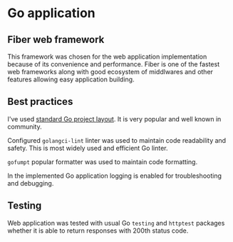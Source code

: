 # Go application

## Fiber web framework

This framework was chosen for the web application implementation because of its convenience
and performance. Fiber is one of the fastest web frameworks along with good ecosystem of
middlwares and other features allowing easy application building.

## Best practices

I've used [standard Go project layout](https://github.com/golang-standards/project-layout). It is very
popular and well known in community.

Configured `golangci-lint` linter was used to maintain code readability and safety.
This is most widely used and efficient Go linter.

`gofumpt` popular formatter was used to maintain code formatting.

In the implemented Go application logging is enabled for troubleshooting and debugging.

## Testing

Web application was tested with usual Go `testing` and `httptest` packages whether it is
able to return responses with 200th status code.
